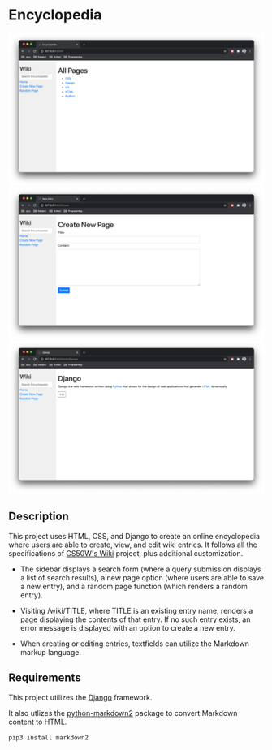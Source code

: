# Encyclopedia

![Index Screenshot](screenshot_1.png)
![Index Screenshot](screenshot_2.png)
![Index Screenshot](screenshot_3.png)


## Description
This project uses HTML, CSS, and Django to create an online encyclopedia where users are able to create, view, and edit wiki entries. It follows all the specifications of [CS50W's Wiki](https://cs50.harvard.edu/web/2020/projects/1/wiki/) project, plus additional customization.

- The sidebar displays a search form (where a query submission displays a list of search results), a new page option (where users are able to save a new entry), and a random page function (which renders a random entry).

- Visiting /wiki/TITLE, where TITLE is an existing entry name, renders a page displaying the contents of that entry. If no such entry exists, an error message is displayed with an option to create a new entry.

- When creating or editing entries, textfields can utilize the Markdown markup language.

## Requirements
This project utilizes the [Django](https://www.djangoproject.com/download/) framework.

It also utlizes the [python-markdown2](https://github.com/trentm/python-markdown2) package to convert Markdown content to HTML. 

```
pip3 install markdown2
```
